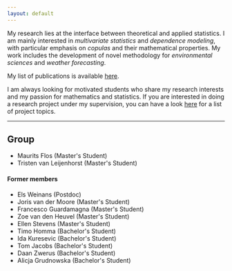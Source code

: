 ```yaml
---
layout: default
---
```



My research lies at the interface between theoretical and applied statistics. I am mainly interested in _multivariate statistics_ and _dependence modeling_, with particular emphasis on _copulas_ and their mathematical properties. 
My work includes the development of novel methodology for _environmental sciences_ and _weather forecasting_.

My list of publications is available [here](https://research.tue.nl/en/persons/elisa-perrone/publications/).


I am always looking for motivated students who share my research interests and my passion for mathematics and statistics. If you are interested in doing a research project under my supervision, you can have a look [here](teaching.html) for a list of project topics.


---

## Group
* Maurits Flos (Master's Student)
* Tristen van Leijenhorst (Master's Student) 


#### Former members
* Els Weinans (Postdoc)
* Joris van der Moore (Master's Student)
* Francesco Guardamagna (Master's Student)
* Zoe van den Heuvel (Master's Student)
* Ellen Stevens (Master's Student)
* Timo Homma (Bachelor's Student)
* Ida Kuresevic (Bachelor's Student)
* Tom Jacobs (Bachelor's Student)
* Daan Zwerus (Bachelor's Student)
* Alicja Grudnowska (Bachelor's Student)



<br>
<br>
